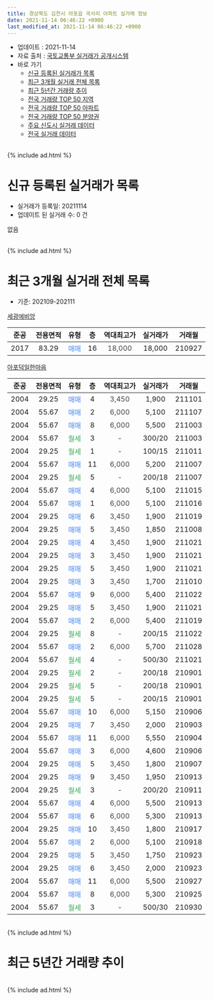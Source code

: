 ```yaml
---
title: 경상북도 김천시 아포읍 국사리 아파트 실거래 정보
date: 2021-11-14 06:46:22 +0900
last_modified_at: 2021-11-14 06:46:22 +0900
---
```


* 업데이트 : 2021-11-14
* 자료 출처 : [국토교통부 실거래가 공개시스템](http://rt.molit.go.kr)
* 바로 가기
    * [신규 등록된 실거래가 목록](#신규-등록된-실거래가-목록)
    * [최근 3개월 실거래 전체 목록](#최근-3개월-실거래-전체-목록)
    * [최근 5년간 거래량 추이](#최근-5년간-거래량-추이)
    * [전국 거래량 TOP 50 지역](https://inasie.github.io/apt-trade-info/최근-3개월-전국에서-가장-거래가-많이-발생한-지역)
    * [전국 거래량 TOP 50 아파트](https://inasie.github.io/apt-trade-info/최근-3개월-전국에서-가장-거래가-많이-발생한-아파트)
    * [전국 거래량 TOP 50 분양권](https://inasie.github.io/apt-trade-info/최근-3개월-전국에서-가장-거래가-많이-발생한-분양권)
    * [주요 신도시 실거래 데이터](https://inasie.github.io/apt-trade-info/주요-신도시)
    * [전국 실거래 데이터](https://inasie.github.io/apt-trade-info/전국)
<br>
{% include ad.html %}
<br>

# 신규 등록된 실거래가 목록
* 실거래가 등록일: 20211114
* 업데이트 된 실거래 수: 0 건

없음

<br>
{% include ad.html %}
<br>

# 최근 3개월 실거래 전체 목록
* 기준: 202109-202111


[세광에비앙](https://search.naver.com/search.naver?query=%EA%B2%BD%EC%83%81%EB%B6%81%EB%8F%84+%EA%B9%80%EC%B2%9C%EC%8B%9C+%EC%95%84%ED%8F%AC%EC%9D%8D+%EA%B5%AD%EC%82%AC%EB%A6%AC+%EC%84%B8%EA%B4%91%EC%97%90%EB%B9%84%EC%95%99)

|준공|전용면적|유형|층|역대최고가|실거래가|거래월|
|:---:|:---:|:---:|:---:|:---:|:---:|:---:|
|2017|83.29|<span style="color:#4285f3">매매</span>|16|<span style="color:#444444">18,000</span>|18,000|210927|

[아포덕일한마음](https://search.naver.com/search.naver?query=%EA%B2%BD%EC%83%81%EB%B6%81%EB%8F%84+%EA%B9%80%EC%B2%9C%EC%8B%9C+%EC%95%84%ED%8F%AC%EC%9D%8D+%EA%B5%AD%EC%82%AC%EB%A6%AC+%EC%95%84%ED%8F%AC%EB%8D%95%EC%9D%BC%ED%95%9C%EB%A7%88%EC%9D%8C)

|준공|전용면적|유형|층|역대최고가|실거래가|거래월|
|:---:|:---:|:---:|:---:|:---:|:---:|:---:|
|2004|29.25|<span style="color:#4285f3">매매</span>|4|<span style="color:#444444">3,450</span>|1,900|211101|
|2004|55.67|<span style="color:#4285f3">매매</span>|2|<span style="color:#444444">6,000</span>|5,100|211107|
|2004|55.67|<span style="color:#4285f3">매매</span>|8|<span style="color:#444444">6,000</span>|5,500|211003|
|2004|55.67|<span style="color:#34a853">월세</span>|3|<span style="color:#444444">-</span>|300/20|211003|
|2004|29.25|<span style="color:#34a853">월세</span>|1|<span style="color:#444444">-</span>|100/15|211011|
|2004|55.67|<span style="color:#4285f3">매매</span>|11|<span style="color:#444444">6,000</span>|5,200|211007|
|2004|29.25|<span style="color:#34a853">월세</span>|5|<span style="color:#444444">-</span>|200/18|211007|
|2004|55.67|<span style="color:#4285f3">매매</span>|4|<span style="color:#444444">6,000</span>|5,100|211015|
|2004|55.67|<span style="color:#4285f3">매매</span>|1|<span style="color:#444444">6,000</span>|5,100|211016|
|2004|29.25|<span style="color:#4285f3">매매</span>|6|<span style="color:#444444">3,450</span>|1,900|211019|
|2004|29.25|<span style="color:#4285f3">매매</span>|5|<span style="color:#444444">3,450</span>|1,850|211008|
|2004|29.25|<span style="color:#4285f3">매매</span>|4|<span style="color:#444444">3,450</span>|1,900|211021|
|2004|29.25|<span style="color:#4285f3">매매</span>|3|<span style="color:#444444">3,450</span>|1,900|211021|
|2004|29.25|<span style="color:#4285f3">매매</span>|5|<span style="color:#444444">3,450</span>|1,900|211021|
|2004|29.25|<span style="color:#4285f3">매매</span>|3|<span style="color:#444444">3,450</span>|1,700|211010|
|2004|55.67|<span style="color:#4285f3">매매</span>|9|<span style="color:#444444">6,000</span>|5,400|211022|
|2004|29.25|<span style="color:#4285f3">매매</span>|5|<span style="color:#444444">3,450</span>|1,900|211021|
|2004|55.67|<span style="color:#4285f3">매매</span>|2|<span style="color:#444444">6,000</span>|5,400|211019|
|2004|29.25|<span style="color:#34a853">월세</span>|8|<span style="color:#444444">-</span>|200/15|211022|
|2004|55.67|<span style="color:#4285f3">매매</span>|2|<span style="color:#444444">6,000</span>|5,700|211028|
|2004|55.67|<span style="color:#34a853">월세</span>|4|<span style="color:#444444">-</span>|500/30|211021|
|2004|29.25|<span style="color:#34a853">월세</span>|2|<span style="color:#444444">-</span>|200/18|210901|
|2004|29.25|<span style="color:#34a853">월세</span>|5|<span style="color:#444444">-</span>|200/18|210901|
|2004|29.25|<span style="color:#34a853">월세</span>|5|<span style="color:#444444">-</span>|200/15|210901|
|2004|55.67|<span style="color:#4285f3">매매</span>|10|<span style="color:#444444">6,000</span>|5,150|210906|
|2004|29.25|<span style="color:#4285f3">매매</span>|7|<span style="color:#444444">3,450</span>|2,000|210903|
|2004|55.67|<span style="color:#4285f3">매매</span>|11|<span style="color:#444444">6,000</span>|5,550|210904|
|2004|55.67|<span style="color:#4285f3">매매</span>|3|<span style="color:#444444">6,000</span>|4,600|210906|
|2004|29.25|<span style="color:#4285f3">매매</span>|5|<span style="color:#444444">3,450</span>|1,800|210907|
|2004|29.25|<span style="color:#4285f3">매매</span>|9|<span style="color:#444444">3,450</span>|1,950|210913|
|2004|29.25|<span style="color:#34a853">월세</span>|3|<span style="color:#444444">-</span>|200/20|210911|
|2004|55.67|<span style="color:#4285f3">매매</span>|4|<span style="color:#444444">6,000</span>|5,500|210913|
|2004|55.67|<span style="color:#4285f3">매매</span>|6|<span style="color:#444444">6,000</span>|5,300|210913|
|2004|29.25|<span style="color:#4285f3">매매</span>|10|<span style="color:#444444">3,450</span>|1,800|210917|
|2004|55.67|<span style="color:#4285f3">매매</span>|2|<span style="color:#444444">6,000</span>|5,100|210918|
|2004|29.25|<span style="color:#4285f3">매매</span>|5|<span style="color:#444444">3,450</span>|1,750|210923|
|2004|29.25|<span style="color:#4285f3">매매</span>|6|<span style="color:#444444">3,450</span>|2,000|210923|
|2004|55.67|<span style="color:#4285f3">매매</span>|11|<span style="color:#444444">6,000</span>|5,500|210927|
|2004|55.67|<span style="color:#4285f3">매매</span>|8|<span style="color:#444444">6,000</span>|5,300|210925|
|2004|55.67|<span style="color:#34a853">월세</span>|3|<span style="color:#444444">-</span>|500/30|210930|


<br>
{% include ad.html %}
<br>

# 최근 5년간 거래량 추이


<div style="width:100%;">
    <canvas id="deal_progress" height="200"></canvas>
</div>

<script>
new Chart(document.getElementById("deal_progress"), {
    type: 'line',
    data: {
        labels: ['201611','201612','201701','201702','201703','201704','201705','201706','201707','201708','201709','201710','201711','201712','201801','201802','201803','201804','201805','201806','201807','201808','201809','201810','201811','201812','201901','201902','201903','201904','201905','201906','201907','201908','201909','201910','201911','201912','202001','202002','202003','202004','202005','202006','202007','202008','202009','202010','202011','202012','202101','202102','202103','202104','202105','202106','202107','202108','202109','202110','202111'],
        datasets: [{
            label: '매매',
            pointRadius: 1,
            data: [1, 5, 1, 4, 4, 3, 4, 7, 6, 3, 1, 2, 3, 2, 3, 3, 13, 5, 7, 1, 7, 3, 4, 7, 6, 3, 5, 6, 10, 8, 7, 5, 6, 3, 3, 7, 8, 3, 5, 10, 11, 5, 10, 9, 7, 7, 4, 5, 3, 18, 3, 10, 9, 10, 32, 11, 8, 11, 15, 14, 2],
            borderColor: "rgba(255, 201, 14, 1)",
            backgroundColor: "rgba(255, 201, 14, 0.5)",
            fill: false,
            lineTension: 0
        },{
            label: '전월세',
            pointRadius: 1,
            data: [1, 3, 3, 8, 7, 2, 2, 5, 4, 1, 2, 2, 4, 4, 2, 7, 5, 6, 5, 5, 6, 4, 2, 4, 7, 3, 5, 14, 18, 5, 7, 4, 2, 5, 1, 5, 5, 1, 2, 4, 4, 0, 6, 8, 2, 1, 3, 3, 2, 6, 2, 8, 4, 8, 10, 5, 5, 3, 5, 5, 0],
            borderColor: "rgba(0, 141, 185, 1)",
            backgroundColor: "rgba(0, 141, 185, 0.5)",
            fill: false,
            lineTension: 0
        }
        ]
    },
    options: {
        responsive: true,
        title: {
            display: false
        },
        tooltips: {
            mode: 'index',
            intersect: false
        },
        hover: {
            mode: 'nearest',
            intersect: true
        },
        scales: {
            xAxes: [{
                display: true,
                scaleLabel: {
                    display: true,
                    labelString: '년/월'
                }
            }],
            yAxes: [{
                display: true,
                ticks: {
                    suggestedMin: 0,
                },
                scaleLabel: {
                    display: true,
                    labelString: '실거래 수'
                }
            }]
        }
    }
});

</script>


<br>
{% include ad.html %}
<br>

